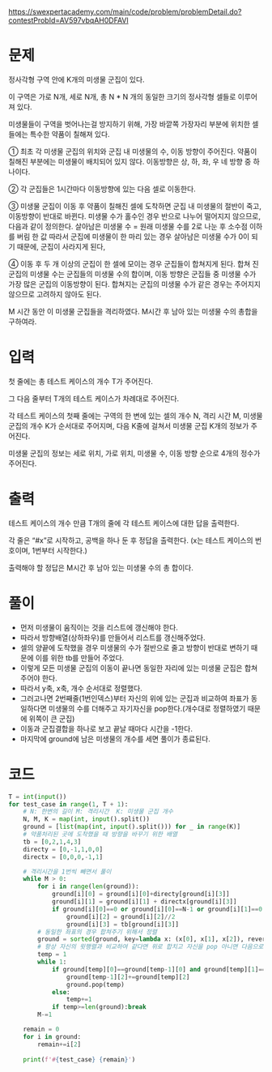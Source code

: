 https://swexpertacademy.com/main/code/problem/problemDetail.do?contestProbId=AV597vbqAH0DFAVl

# 문제

정사각형 구역 안에 K개의 미생물 군집이 있다.

이 구역은 가로 N개, 세로 N개, 총 N * N 개의 동일한 크기의 정사각형 셀들로 이루어져 있다.

미생물들이 구역을 벗어나는걸 방지하기 위해, 가장 바깥쪽 가장자리 부분에 위치한 셀들에는 특수한 약품이 칠해져 있다.

① 최초 각 미생물 군집의 위치와 군집 내 미생물의 수, 이동 방향이 주어진다. 약품이 칠해진 부분에는 미생물이 배치되어 있지 않다. 이동방향은 상, 하, 좌, 우 네 방향 중 하나이다.

② 각 군집들은 1시간마다 이동방향에 있는 다음 셀로 이동한다.

③ 미생물 군집이 이동 후 약품이 칠해진 셀에 도착하면 군집 내 미생물의 절반이 죽고, 이동방향이 반대로 바뀐다. 
미생물 수가 홀수인 경우 반으로 나누어 떨어지지 않으므로, 다음과 같이 정의한다.
       살아남은 미생물 수 = 원래 미생물 수를 2로 나눈 후 소수점 이하를 버림 한 값
       따라서 군집에 미생물이 한 마리 있는 경우 살아남은 미생물 수가 0이 되기 때문에, 군집이 사라지게 된다,

④ 이동 후 두 개 이상의 군집이 한 셀에 모이는 경우 군집들이 합쳐지게 된다. 
       합쳐 진 군집의 미생물 수는 군집들의 미생물 수의 합이며, 이동 방향은 군집들 중 미생물 수가 가장 많은 군집의 이동방향이 된다. 
       합쳐지는 군집의 미생물 수가 같은 경우는 주어지지 않으므로 고려하지 않아도 된다.
     

M 시간 동안 이 미생물 군집들을 격리하였다. M시간 후 남아 있는 미생물 수의 총합을 구하여라.

# 입력

첫 줄에는 총 테스트 케이스의 개수 T가 주어진다.

그 다음 줄부터 T개의 테스트 케이스가 차례대로 주어진다.

각 테스트 케이스의 첫째 줄에는 구역의 한 변에 있는 셀의 개수 N, 격리 시간 M, 미생물 군집의 개수 K가 순서대로 주어지며, 다음 K줄에 걸쳐서 미생물 군집 K개의 정보가 주어진다.

미생물 군집의 정보는 세로 위치, 가로 위치, 미생물 수, 이동 방향 순으로 4개의 정수가 주어진다.

# 출력

테스트 케이스의 개수 만큼 T개의 줄에 각 테스트 케이스에 대한 답을 출력한다.

각 줄은 “#x”로 시작하고, 공백을 하나 둔 후 정답을 출력한다. (x는 테스트 케이스의 번호이며, 1번부터 시작한다.)

출력해야 할 정답은 M시간 후 남아 있는 미생물 수의 총 합이다.

# 풀이

- 먼저 미생물이 움직이는 것을 리스트에 갱신해야 한다.
- 따라서 방향배열(상하좌우)를 만들어서 리스트를 갱신해주었다. 
- 셀의 양끝에 도착했을 경우 미생물의 수가 절반으로 줄고 방향이 반대로 변하기 때문에 이를 위한 tb를 만들어 주었다.
- 이렇게 모든 미생물 군집의 이동이 끝나면 동일한 자리에 있는 미생물 군집은 합쳐주어야 한다.
- 따라서 y축, x축, 개수 순서대로 정렬했다.
- 그러고나면 2번째줄(1번인덱스)부터 자신의 위에 있는 군집과 비교하여 좌표가 동일하다면 미생물의 수를 더해주고 자기자신을 pop한다.(개수대로 정렬하였기 때문에 위쪽이 큰 군집)
- 이동과 군집결합을 하나로 보고 끝날 때마다 시간을 -1한다.
- 마지막에 ground에 남은 미생물의 개수를 세면 풀이가 종료된다.

# 코드

```python
T = int(input())
for test_case in range(1, T + 1):
    # N: 한변의 길이 M: 격리시간  K: 미생물 군집 개수
    N, M, K = map(int, input().split())
    ground = [list(map(int, input().split())) for _ in range(K)]
    # 약품처리된 곳에 도착했을 때 방향을 바꾸기 위한 배열
    tb = [0,2,1,4,3]
    directy = [0,-1,1,0,0]
    directx = [0,0,0,-1,1]

    # 격리시간을 1번씩 빼면서 풀이
    while M > 0:
        for i in range(len(ground)):
            ground[i][0] = ground[i][0]+directy[ground[i][3]]
            ground[i][1] = ground[i][1] + directx[ground[i][3]]
            if ground[i][0]==0 or ground[i][0]==N-1 or ground[i][1]==0 or ground[i][1]==N-1:
                ground[i][2] = ground[i][2]//2
                ground[i][3] = tb[ground[i][3]]
        # 동일한 좌표의 경우 합쳐주기 위해서 정렬
        ground = sorted(ground, key=lambda x: (x[0], x[1], x[2]), reverse=True)
        # 항상 자신의 윗행렬과 비교하여 같다면 위로 합치고 자신을 pop 아니면 다음으로
        temp = 1
        while 1:
            if ground[temp][0]==ground[temp-1][0] and ground[temp][1]==ground[temp-1][1]:
                ground[temp-1][2]+=ground[temp][2]
                ground.pop(temp)
            else:
                temp+=1
            if temp>=len(ground):break
        M-=1

    remain = 0
    for i in ground:
        remain+=i[2]
    
    print(f'#{test_case} {remain}')
```
